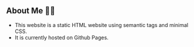 ## About Me :curly_haired_man:

* This website is a static HTML website using semantic tags and minimal CSS. 
* It is currently hosted on Github Pages.
